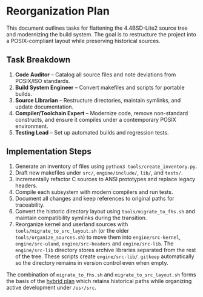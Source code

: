 # Reorganization Plan

This document outlines tasks for flattening the 4.4BSD-Lite2 source tree and modernizing the build system. The goal is to restructure the project into a POSIX-compliant layout while preserving historical sources.

## Task Breakdown

1. **Code Auditor** – Catalog all source files and note deviations from POSIX/ISO standards.
2. **Build System Engineer** – Convert makefiles and scripts for portable builds.
3. **Source Librarian** – Restructure directories, maintain symlinks, and update documentation.
4. **Compiler/Toolchain Expert** – Modernize code, remove non-standard constructs, and ensure it compiles under a contemporary POSIX environment.
5. **Testing Lead** – Set up automated builds and regression tests.

## Implementation Steps

1. Generate an inventory of files using `python3 tools/create_inventory.py`.
2. Draft new makefiles under `src/`, `engine/include/`, `lib/`, and `tests/`.
3. Incrementally refactor C sources to ANSI prototypes and replace legacy headers.
4. Compile each subsystem with modern compilers and run tests.
5. Document all changes and keep references to original paths for traceability.
6. Convert the historic directory layout using `tools/migrate_to_fhs.sh` and
   maintain compatibility symlinks during the transition.
7. Reorganize kernel and userland sources with
   `tools/migrate_to_src_layout.sh` (or the older `tools/organize_sources.sh`)
   to move them into `engine/src-kernel`, `engine/src-uland`, `engine/src-headers` and `engine/src-lib`.
   The `engine/src-lib` directory stores archive libraries separated from the rest of
   the tree.  These scripts create `engine/src-lib/.gitkeep` automatically so the
   directory remains in version control even when empty.

The combination of `migrate_to_fhs.sh` and `migrate_to_src_layout.sh` forms the
basis of the [hybrid plan](hybrid_plan.md) which retains historical paths while
organizing active development under `/usr/src`.

